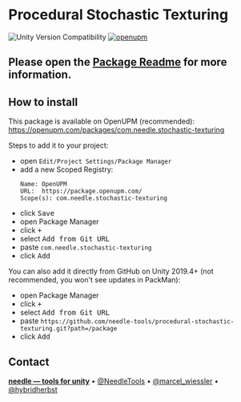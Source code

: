# Procedural Stochastic Texturing

![Unity Version Compatibility](https://img.shields.io/badge/Unity-2019.4%20%E2%80%94%202021.1-brightgreen) [![openupm](https://img.shields.io/npm/v/com.needle.procedural-stochastic-texturing?label=openupm&registry_uri=https://package.openupm.com)](https://openupm.com/packages/com.needle.procedural-stochastic-texturing/)

## Please open the <a href="package/Readme.md">Package Readme</a> for more information.

## How to install

This package is available on OpenUPM (recommended): https://openupm.com/packages/com.needle.stochastic-texturing  

Steps to add it to your project:
- open `Edit/Project Settings/Package Manager`
- add a new Scoped Registry:
  ```
  Name: OpenUPM
  URL:  https://package.openupm.com/
  Scope(s): com.needle.stochastic-texturing
  ```
- click <kbd>Save</kbd>
- open Package Manager
- click <kbd>+</kbd>
- select <kbd>Add from Git URL</kbd>
- paste `com.needle.stochastic-texturing`
- click <kbd>Add</kbd>

You can also add it directly from GitHub on Unity 2019.4+ (not recommended, you won't see updates in PackMan):
- open Package Manager
- click <kbd>+</kbd>
- select <kbd>Add from Git URL</kbd>
- paste `https://github.com/needle-tools/procedural-stochastic-texturing.git?path=/package`
- click <kbd>Add</kbd>

## Contact
<b>[needle — tools for unity](https://needle.tools)</b> • 
[@NeedleTools](https://twitter.com/NeedleTools) • 
[@marcel_wiessler](https://twitter.com/marcel_wiessler) • 
[@hybridherbst](https://twitter.com/hybdridherbst)